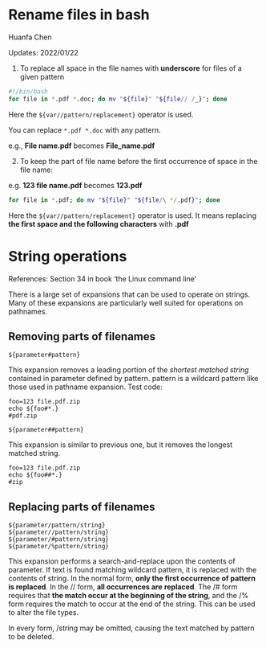 # Rename files in bash

Huanfa Chen

Updates: 2022/01/22

1. To replace all space in the file names with **underscore** for files of a given pattern

```bash
#!/bin/bash
for file in *.pdf *.doc; do mv "${file}" "${file// /_}"; done
```

Here the `${var//pattern/replacement}` operator is used.

You can replace ```*.pdf *.doc``` with any pattern.

e.g., **File name.pdf** becomes **File_name.pdf**

2. To keep the part of file name before the first occurrence of space in the file name:

e.g. **123 file name.pdf** becomes **123.pdf**

```bash
for file in *.pdf; do mv "${file}" "${file/\ */.pdf}"; done
```

Here the `${var//pattern/replacement}` operator is used. It means replacing **the first space and the following characters** with **.pdf**



# String operations

References: Section 34 in book ‘the Linux command line’

There is a large set of expansions that can be used to operate on strings. Many of these
expansions are particularly well suited for operations on pathnames.

## Removing parts of filenames

```
${parameter#pattern}
```

This expansion removes a leading portion of the *shortest matched string* contained in parameter defined
by pattern. pattern is a wildcard pattern like those used in pathname expansion. Test code:

```
foo=123 file.pdf.zip
echo ${foo#*.}
#pdf.zip
```

```
${parameter##pattern}
```

This expansion is similar to previous one, but it removes the longest matched string.

```
foo=123 file.pdf.zip
echo ${foo##*.}
#zip
```

## Replacing parts of filenames

```
${parameter/pattern/string}
${parameter//pattern/string}
${parameter/#pattern/string}
${parameter/%pattern/string}
```

This expansion performs a search-and-replace upon the contents of parameter. If text is
found matching wildcard pattern, it is replaced with the contents of string. In the normal
form, **only the first occurrence of pattern is replaced**. In the // form, **all occurrences are**
**replaced**. The /# form requires that **the match occur at the beginning of the string**, and
the /% form requires the match to occur at the end of the string. This can be used to alter the file types.

In every form, /string may be omitted, causing the text matched by pattern to be deleted.





